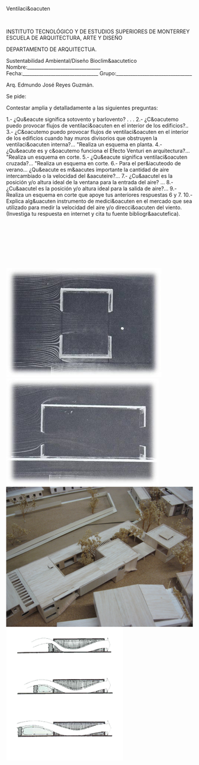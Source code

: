

Ventilaci&oacuten 




 
 
INSTITUTO TECNOLÓGICO Y DE ESTUDIOS SUPERIORES DE MONTERREY 
ESCUELA DE ARQUITECTURA, ARTE Y DISEÑO 

DEPARTAMENTO DE ARQUITECTUA.


 Sustentabilidad Ambiental/Diseño Bioclim&aacutetico 
Nombre:_______________________________ 
Fecha:________________________________ 
Grupo:________________________________ 



Arq. Edmundo José Reyes Guzmán.

 Se pide: 

Contestar amplia y detalladamente a las siguientes preguntas: 


1.- ¿Qu&eacute significa sotovento y barlovento? . . .
2.- ¿C&oacutemo puedo provocar flujos de ventilaci&oacuten en el interior de los edificios?..
3.- ¿C&oacutemo puedo provocar flujos de ventilaci&oacuten en el interior de los edificios cuando hay muros divisorios que obstruyen la ventilaci&oacuten interna?... 
"Realiza un esquema en planta.
4.- ¿Qu&eacute es y c&oacutemo funciona el Efecto Venturi en arquitectura?... 
"Realiza un esquema en corte.
5.- ¿Qu&eacute significa ventilaci&oacuten cruzada?... 
"Realiza un esquema en corte.
6.- Para el per&iacuteodo de verano... ¿Qu&eacute es m&aacutes importante la cantidad de aire intercambiado o la velocidad del &aacuteire?... 
7.- ¿Cu&aacutel es la posición y/o altura ideal de la ventana para la entrada del aire? ...
8.- ¿Cu&aacutel es la posición y/o altura ideal para la salida de aire?...
9.- Realiza un esquema en corte que apoye tus anteriores respuestas 6 y 7. 
10.- Explica alg&uacuten instrumento de medici&oacuten en el mercado que sea utilizado para medir la velocidad del aire y/o direcci&oacuten del viento. (Investiga tu respuesta en internet y cita tu fuente bibliogr&aacutefica). 




 



 












 


 
 




 


 





<div class="mdl-grid">
<div class="mdl-cell mdl-cell--6-col mdl-typography--text-center">
<img src='./content/4/M4.32/ven.2.jpg'>
</div>
<div class="mdl-cell mdl-cell--6-col mdl-typography--text-center">
<img src='./content/4/M4.32/ven.4.jpg'>
</div>
<div class="mdl-cell mdl-cell--6-col mdl-typography--text-center">
<img src='./content/4/M4.32/ven.1.jpg'>
</div>
<div class="mdl-cell mdl-cell--6-col mdl-typography--text-center">
<img src='./content/4/M4.32/ven.3.png'>
</div>
</div>